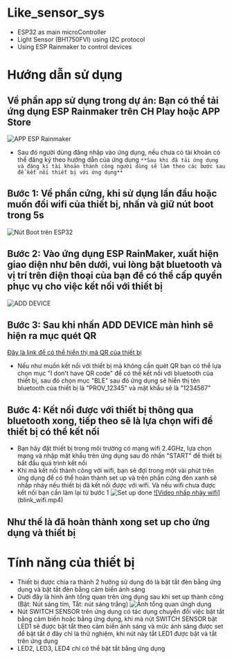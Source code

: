 # Like_sensor_sys
- ESP32 as main microController
- Light Sensor (BH1750FVI) using I2C protocol
- Using ESP Rainmaker to control devices
# Hướng dẫn sử dụng

## Về phần app sử dụng trong dự án: Bạn có thể tải ứng dụng ESP Rainmaker trên CH Play hoặc APP Store
![APP ESP Rainmaker](ESP_Rainmaker.jpg)
+ Sau đó người dùng đăng nhập vào ứng dụng, nếu chưa có tài khoản có thể đăng ký theo hướng dẫn của ứng dụng 
`**Sau khi đã tải ứng dụng và đăng kí tài khoản thành công người dùng sẽ làm theo các bước sau để kết nối thiết bị với ứng dụng**`
## Bước 1: Về phần cứng, khi sử dụng lần đầu hoặc muốn đổi wifi của thiết bị, nhấn và giữ nút boot trong 5s
![Nút Boot trên ESP32](esp32_boot.jpg)

## Bước 2: Vào ứng dụng ESP RainMaker, xuất hiện giao diện như bên dưới, vui lòng bật bluetooth và vị trí trên điện thoại của bạn để có thể cấp quyền phục vụ cho việc kết nối với thiết bị
![ADD DEVICE](add_device.jpg)

## Bước 3: Sau khi nhấn ADD DEVICE màn hình sẽ hiện ra mục quét QR
[Đây là link để có thể hiển thị mã QR của thiết bị](https://rainmaker.espressif.com/qrcode.html?data={%22ver%22:%22v1%22,%22name%22:%22PROV_12345%22,%22pop%22:%221234567%22,%22transport%22:%22ble%22})
- Nếu như muốn kết nối với thiết bị mà không cần quét QR bạn có thể lựa chọn mục "I don't have QR code" để có thể kết nối với bluetooth của thiết bị, sau đó chọn mục "BLE" sau đó ứng dụng sẽ hiển thị tên bluetooth của thiết bị là "PROV_12345" và mật khẩu sẽ là "1234567"

## Bước 4: Kết nối được với thiết bị thông qua bluetooth xong, tiếp theo sẽ là lựa chọn wifi để thiết bị có thể kết nối
- Bạn hãy đặt thiết bị trong môi trường có mạng wifi 2.4GHz, lựa chọn mạng và nhập mật khẩu trên ứng dụng sau đó nhấn "START" để thiết bị bắt đầu quá trình kết nối
- Khi mà kết nối thành công với wifi, bạn sẽ đợi trong một vài phút trên ứng dụng để có thể hoàn thành set up và trên phần cứng đèn xanh sẽ nhấp nháy nếu thiết bị đã kết nối được với wifi. Và nếu wifi chưa được kết nối bạn cần làm lại từ bước 1
![Set up done](setup_done.jpg)
[![Video nhấp nháy wifi]]()(blink_wifi.mp4)

## Như thế là đã hoàn thành xong set up cho ứng dụng và thiết bị

# Tính năng của thiết bị
- Thiết bị được chia ra thành 2 hướng sử dụng đó là bật tắt đèn bằng ứng dụng và bật tắt đèn bằng cảm biến ánh sáng
- Dưới đây là hình ảnh tổng quan trên ứng dụng sau khi set up thành công (Bật: Nút sáng tím, Tắt: nút sáng trắng)
![Ảnh tổng quan ứngh dụng](sum.jpg)
- Nút SWITCH SENSOR trên ứng dụng có tác dụng chuyển đổi việc bật tắt bằng cảm biến hoặc bằng ứng dụng, khi mà nút SWITCH SENSOR bật LED1 sẽ được bật tắt theo cảm biến ánh sáng và mức ánh sáng được set để bật tắt ở đây chỉ là thử nghiệm, khi nút này tắt LED1 được bật và tắt trên ứng dụng
- LED2, LED3, LED4 chỉ có thể bật tắt bằng ứng dụng
